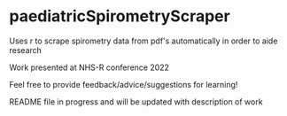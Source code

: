 # paediatricSpirometryScraper

Uses r to scrape spirometry data from pdf's automatically in order to aide research

Work presented at NHS-R conference 2022

Feel free to provide feedback/advice/suggestions for learning!


README file in progress and will be updated with description of work
